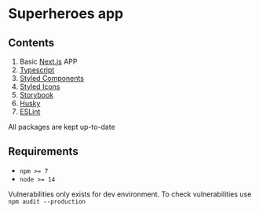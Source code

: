 # Superheroes app


## Contents

1. Basic [Next.js](https://nextjs.org/) APP
2. [Typescript](https://www.typescriptlang.org/)
3. [Styled Components](https://styled-components.com/)
4. [Styled Icons](https://styled-icons.dev/)
5. [Storybook](https://storybook.js.org/)
6. [Husky](https://typicode.github.io/husky)
7. [ESLint](https://eslint.org/)

All packages are kept up-to-date


## Requirements

* `npm >= 7`
* `node >= 14`


Vulnerabilities only exists for dev environment.
To check vulnerabilities use `npm audit --production`